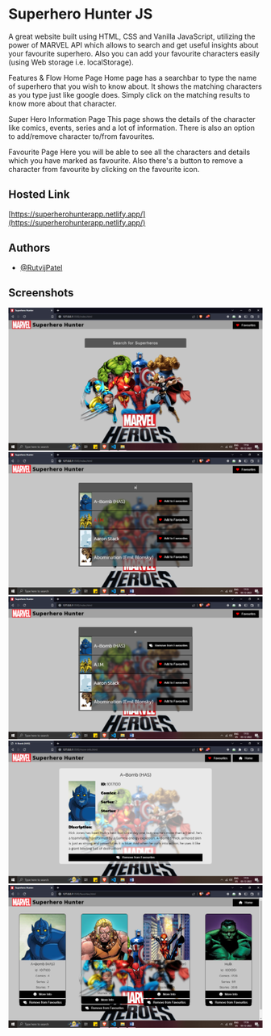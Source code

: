 
# Superhero Hunter JS


A great website built using HTML, CSS and Vanilla JavaScript, utilizing the power of MARVEL API which allows to search and get useful insights about your favourite superhero. Also you can add your favourite characters easily (using Web storage i.e. localStorage).

Features & Flow
Home Page Home page has a searchbar to type the name of superhero that you wish to know about. It shows the matching characters as you type just like google does. Simply click on the matching results to know more about that character.

Super Hero Information Page This page shows the details of the character like comics, events, series and a lot of information. There is also an option to add/remove character to/from favourites.

Favourite Page Here you will be able to see all the characters and details which you have marked as favourite. Also there's a button to remove a character from favourite by clicking on the favourite icon.

## Hosted Link

[https://superherohunterapp.netlify.app/](https://superherohunterapp.netlify.app/)

## Authors

- [@RutvijPatel](https://www.github.com/rutvij-fsd)


## Screenshots

![App Screenshot](./ScreenShots/1.png)
![App Screenshot](./ScreenShots/2.png)
![App Screenshot](./ScreenShots/3.png)
![App Screenshot](./ScreenShots/4.png)
![App Screenshot](./ScreenShots/5.png)

